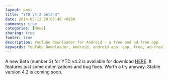 ```yaml
---
layout: post
title: "YTD v4.2 beta-3"
date: 2014-05-12 20:07:48 +0200
comments: true
categories: [News]
sharing: true
footer: true
description: YouTube Downloader for Android - a free and ad-free app
keywords: YouTube Downloader, Android, android app, app, free, ad-free, no ads, dentex, video, YouTube, downloader
---
```

A new Beta (number 3) for YTD v4.2 is available for download [HERE](http://dentex.github.io/files/apk/beta/dentex.youtube.downloader_v4.2_beta-3.apk).
It features just some optimizations and bug fixes. Worth a try anyway. Stable version 4.2 is coming soon.
